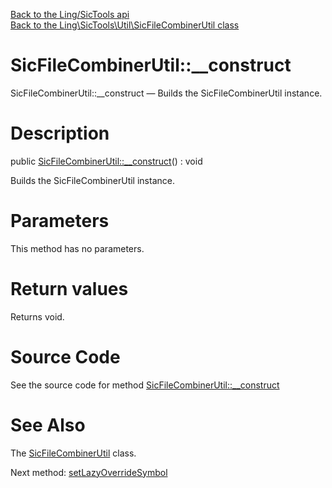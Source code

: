 [Back to the Ling/SicTools api](https://github.com/lingtalfi/SicTools/blob/master/doc/api/Ling/SicTools.md)<br>
[Back to the Ling\SicTools\Util\SicFileCombinerUtil class](https://github.com/lingtalfi/SicTools/blob/master/doc/api/Ling/SicTools/Util/SicFileCombinerUtil.md)


SicFileCombinerUtil::__construct
================



SicFileCombinerUtil::__construct — Builds the SicFileCombinerUtil instance.




Description
================


public [SicFileCombinerUtil::__construct](https://github.com/lingtalfi/SicTools/blob/master/doc/api/Ling/SicTools/Util/SicFileCombinerUtil/__construct.md)() : void




Builds the SicFileCombinerUtil instance.




Parameters
================

This method has no parameters.


Return values
================

Returns void.








Source Code
===========
See the source code for method [SicFileCombinerUtil::__construct](https://github.com/lingtalfi/SicTools/blob/master/Util/SicFileCombinerUtil.php#L307-L312)


See Also
================

The [SicFileCombinerUtil](https://github.com/lingtalfi/SicTools/blob/master/doc/api/Ling/SicTools/Util/SicFileCombinerUtil.md) class.

Next method: [setLazyOverrideSymbol](https://github.com/lingtalfi/SicTools/blob/master/doc/api/Ling/SicTools/Util/SicFileCombinerUtil/setLazyOverrideSymbol.md)<br>

